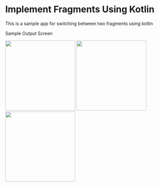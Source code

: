 # Implement Fragments Using Kotlin

This is a sample app for switching between two fragments using kotlin

Sample Output Screen
<p float="left">
  <img src="https://github.com/subhamoy-git/Fragments-Using-Kotlin/blob/master/screen1.png" width="220" />
  <img src="https://github.com/subhamoy-git/Fragments-Using-Kotlin/blob/master/screen2.png" width="220" />
  <img src="https://github.com/subhamoy-git/Fragments-Using-Kotlin/blob/master/screen3.png" width="220" />
</p>
